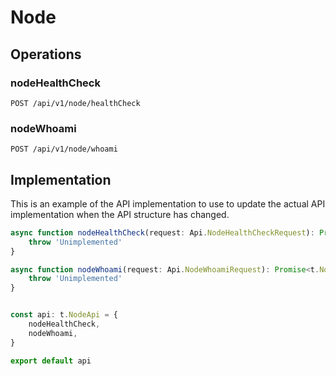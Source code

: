 # Node


## Operations

### nodeHealthCheck

```http
POST /api/v1/node/healthCheck
```


### nodeWhoami

```http
POST /api/v1/node/whoami
```


## Implementation

This is an example of the API implementation to use to update the actual API implementation
when the API structure has changed.

```typescript
async function nodeHealthCheck(request: Api.NodeHealthCheckRequest): Promise<t.NodeHealthCheckResponse> {
	throw 'Unimplemented'
}

async function nodeWhoami(request: Api.NodeWhoamiRequest): Promise<t.NodeWhoamiResponse> {
	throw 'Unimplemented'
}


const api: t.NodeApi = {
	nodeHealthCheck,
	nodeWhoami,
}

export default api
```
